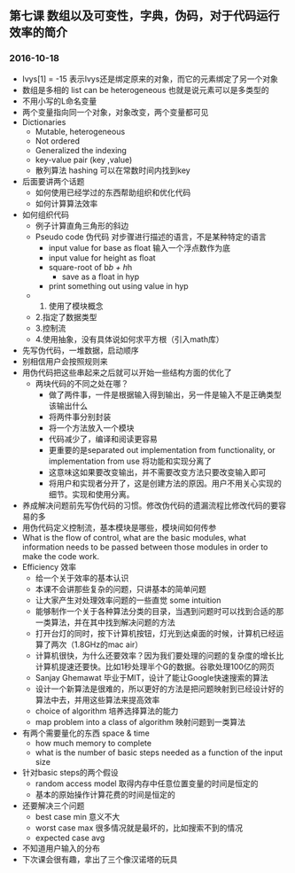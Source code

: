 ## 第七课 数组以及可变性，字典，伪码，对于代码运行效率的简介
### 2016-10-18
* Ivys[1] = -15 表示Ivys还是绑定原来的对象，而它的元素绑定了另一个对象
* 数组是多相的 list can be heterogeneous 也就是说元素可以是多类型的
* 不用小写的L命名变量
* 两个变量指向同一个对象，对象改变，两个变量都可见
* Dictionaries
    * Mutable, heterogeneous
    * Not ordered 
    * Generalized the indexing 
    * key-value pair (key ,value)
    * 散列算法 hashing 可以在常数时间内找到key
* 后面要讲两个话题
    * 如何使用已经学过的东西帮助组织和优化代码
    * 如何计算算法效率
* 如何组织代码
    * 例子计算直角三角形的斜边
    * Pseudo code 伪代码 对步骤进行描述的语言，不是某种特定的语言
        * input value for base as float 输入一个浮点数作为底
        * input value for height as float
        * square-root of b*b + h*h
            * save as a float in hyp
        * print something out using value in hyp
    * 1. 使用了模块概念
    * 2.指定了数据类型
    * 3.控制流
    * 4.使用抽象，没有具体说如何求平方根（引入math库）
* 先写伪代码，一堆数据，启动顺序
* 别相信用户会按照规则来
* 用伪代码把这些串起来之后就可以开始一些结构方面的优化了
    * 两块代码的不同之处在哪？
        * 做了两件事，一件是根据输入得到输出，另一件是输入不是正确类型该输出什么
        * 将两件事分别封装
        * 将一个方法放入一个模块
        * 代码减少了，编译和阅读更容易
        * 更重要的是separated out implementation from functionality, or implementation from use 将功能和实现分离了
        * 这意味这如果要改变输出，并不需要改变方法只要改变输入即可
        * 将用户和实现者分开了，这是创建方法的原因。用户不用关心实现的细节。实现和使用分离。
* 养成解决问题前先写伪代码的习惯。修改伪代码的遗漏流程比修改代码的要容易的多
* 用伪代码定义控制流，基本模块是哪些，模块间如何传参
* What is the flow of control, what are the basic modules, what information needs to be passed between those modules in order to make the code work.
* Efficiency 效率
    * 给一个关于效率的基本认识
    * 本课不会讲那些复杂的问题，只讲基本的简单问题
    * 让大家产生对处理效率问题的一些直觉 some intuition
    * 能够制作一个关于各种算法分类的目录，当遇到问题时可以找到合适的那一类算法，并在其中找到解决问题的方法
    * 打开台灯的同时，按下计算机按钮，灯光到达桌面的时候，计算机已经运算了两次（1.8GHz的mac air）
    * 计算机很快，为什么还要效率？因为我们要处理的问题的复杂度的增长比计算机提速还要快。比如1秒处理半个G的数据。谷歌处理100亿的网页
    * Sanjay Ghemawat 毕业于MIT，设计了能让Google快速搜索的算法
    * 设计一个新算法是很难的，所以更好的方法是把问题映射到已经设计好的算法中去，并用这些算法来提高效率
    * choice of algorithm 培养选择算法的能力 
    * map problem into a class of algorithm 映射问题到一类算法
* 有两个需要量化的东西 space & time
    * how much memory to complete
    * what is the number of basic steps needed as a function of the input size
* 针对basic steps的两个假设
    * random access model 取得内存中任意位置变量的时间是恒定的
    * 基本的原始操作计算花费的时间是恒定的
* 还要解决三个问题
    * best case     min 意义不大
    * worst case    max 很多情况就是最坏的，比如搜索不到的情况
    * expected case avg
* 不知道用户输入的分布
* 下次课会很有趣，拿出了三个像汉诺塔的玩具
